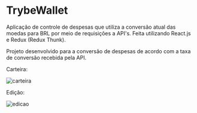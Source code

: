 # TrybeWallet
Aplicação de controle de despesas que utiliza a conversão atual das moedas para BRL por meio de requisições a API's. Feita utilizando React.js e Redux (Redux Thunk).

Projeto desenvolvido para a conversão de despesas de acordo com a taxa de conversão recebida pela API.

Carteira:

![carteira](/carteira.gif)

Edição:

![edicao](/btnEditar.gif)
